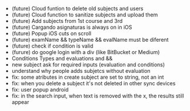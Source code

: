 - (future) Cloud funtion to delete old subjects and users
- (future) Cloud function to sanitize subjects and upload them
- (future) Add subjects from 1st course and 3rd
- (future) Cargando asignaturas is always on in iOS
- (future) Popup iOS cuts on scroll
- (future) examName && typeName && evalName must be diferent
- (future) check if condition is valid
- (furure) do google login with a div (like BitBucket or Medium)
- Conditions Types and evaluations and &&
- new subject ask for required inputs (evaluation and conditions)
- understand why people adds subjetcs without evaluation
- fix: some atributes in create subject are set to string, not an int
- fix: when you delete a subject it's not deleted in other sync devices
- fix: user popup android
- fix: in the search input, when text is removed with the x, the results still appear
